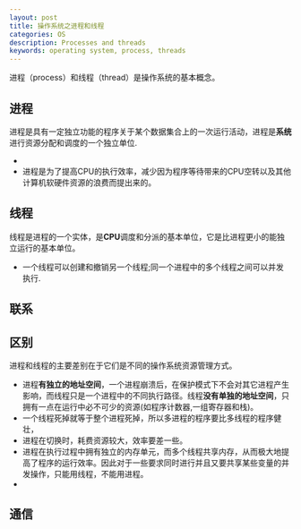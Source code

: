 ```yaml
---
layout: post
title: 操作系统之进程和线程
categories: OS
description: Processes and threads
keywords: operating system, process, threads
---
```


进程（process）和线程（thread）是操作系统的基本概念。

## 进程

进程是具有一定独立功能的程序关于某个数据集合上的一次运行活动，进程是**系统**进行资源分配和调度的一个独立单位.

- ​
- 进程是为了提高CPU的执行效率，减少因为程序等待带来的CPU空转以及其他计算机软硬件资源的浪费而提出来的。



## 线程

线程是进程的一个实体，是**CPU**调度和分派的基本单位，它是比进程更小的能独立运行的基本单位。

- 一个线程可以创建和撤销另一个线程;同一个进程中的多个线程之间可以并发执行.



## 联系



## 区别

进程和线程的主要差别在于它们是不同的操作系统资源管理方式。

- 进程**有独立的地址空间**，一个进程崩溃后，在保护模式下不会对其它进程产生影响，而线程只是一个进程中的不同执行路径。线程**没有单独的地址空间**，只拥有一点在运行中必不可少的资源(如程序计数器,一组寄存器和栈)。
- 一个线程死掉就等于整个进程死掉，所以多进程的程序要比多线程的程序健壮，
- 进程在切换时，耗费资源较大，效率要差一些。
- 进程在执行过程中拥有独立的内存单元，而多个线程共享内存，从而极大地提高了程序的运行效率。因此对于一些要求同时进行并且又要共享某些变量的并发操作，只能用线程，不能用进程。
- ​

## 通信



